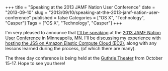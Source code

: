 +++
title = "Speaking at the 2013 JAMF Nation User Conference"
date = "2013-09-10"
slug = "2013/09/10/speaking-at-the-2013-jamf-nation-user-conference"
published = false
Categories = ["OS X", "Technology", "Casper"]
Tags = ["OS X", "Technology", "Casper"]
+++

I'm very pleased to announce that [I'll be speaking][1] at the [2013 JAMF Nation User Conference][2] in Minneapolis, MN. I'll be discussing my experience with [hosting the JSS on Amazon Elastic Compute Cloud (EC2)][3], along with any lessons learned during the process, (of which there are many).

The three day conference is being held at the [Guthrie Theater][4] from October 15-17. Hope to see you there!

[1]: http://www.jamfsoftware.com/events/jamf-nation-user-conference/2013/sessions#james-barclay
[2]: http://www.jamfsoftware.com/jnuc
[3]: https://jamfnation.jamfsoftware.com/jnucEvent.html?eventId=21
[4]: http://www.guthrietheater.org/
